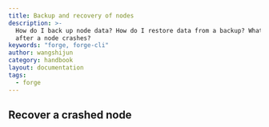 ```yaml
---
title: Backup and recovery of nodes
description: >-
  How do I back up node data? How do I restore data from a backup? What to do
  after a node crashes?
keywords: "forge, forge-cli"
author: wangshijun
category: handbook
layout: documentation
tags:
  - forge
---
```


## Recover a crashed node
